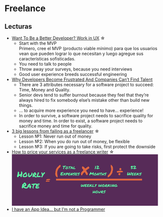 # Freelance

## Lecturas

- [Want To Be a Better Developer? Work in UX](https://medium.com/swlh/want-to-be-a-better-developer-work-in-ux-33a040970bcb) ☆
  - Start with the MVP  
    Primero, cree el MVP (producto viable mínimo) para que los usuarios vean que pueden lograr lo que necesitan y luego agregue sus características sofisticadas.
  - You need to talk to people
  - Throw away your surveys, because you need interviews
  - Good user experience breeds successful engineering
- [Why Developers Become Frustrated And Companies Can’t Find Talent](https://codeburst.io/why-developers-become-frustrated-and-companies-cant-find-talent-c4114d8b72ac)
  - There are 3 attributes necessary for a software project to succeed: Time, Money and Quality.
  - Senior devs tend to suffer burnout because they feel that they’re always hired to fix somebody else’s mistake other than build new things.
  - ... to acquire more experience you need to have… experience!
  - In order to survive, a software project needs to sacrifice quality for money and time. In order to exist, a software project needs to sacrifice money and time for quality.
- [3 big lessons from failing as a freelancer](https://medium.com/@theodorosspathas/3-big-lessons-from-failing-as-a-freelancer-42f52f52f9ba) ☆  
  - Lesson №1: Never run out of money
  - Lesson №2: When you do run out of money, be flexible
  - Lesson №3: If you are going to take risks, first protect the downside
- [How to price your services as a freelance writer](https://medium.com/swlh/how-to-price-your-services-as-a-freelance-writer-8984d76b3158) ☆  
  ![Hourly Rate](../assets/img/hourly-rate.png)
- [I have an App Idea… but I’m not a Programmer](https://hackernoon.com/i-have-an-app-idea-but-im-not-a-programmer-77327fe448c3)
